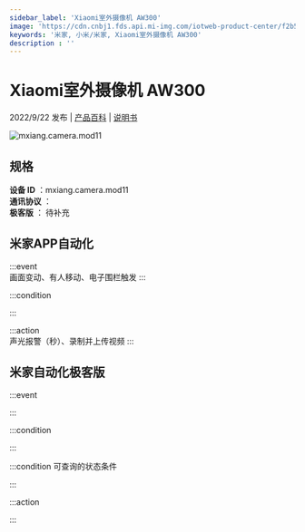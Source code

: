 ```yaml
---
sidebar_label: 'Xiaomi室外摄像机 AW300'
image: 'https://cdn.cnbj1.fds.api.mi-img.com/iotweb-product-center/f2b55def0ed917aa2b8c8b85b1fbb235_1645760917899.png?GalaxyAccessKeyId=AKVGLQWBOVIRQ3XLEW&Expires=9223372036854775807&Signature=mKz05rRIoDIGnC6yFizv5xrscT8='
keywords: '米家, 小米/米家, Xiaomi室外摄像机 AW300'
description : ''
---
```

# Xiaomi室外摄像机 AW300

2022/9/22 发布 | [产品百科](https://home.mi.com/webapp/content/baike/product/index.html?model=mxiang.camera.mod11/) | [说明书](https://home.mi.com/views/introduction.html?model=mxiang.camera.mod11&region=cn)

![mxiang.camera.mod11](https://cdn.cnbj1.fds.api.mi-img.com/iotweb-product-center/f2b55def0ed917aa2b8c8b85b1fbb235_1645760917899.png?GalaxyAccessKeyId=AKVGLQWBOVIRQ3XLEW&Expires=9223372036854775807&Signature=mKz05rRIoDIGnC6yFizv5xrscT8=)

## 规格  
> 
**设备 ID** ：mxiang.camera.mod11  
**通讯协议** ：  
**极客版**  ： 待补充 


## 米家APP自动化  

:::event  
画面变动、有人移动、电子围栏触发
:::

:::condition  

:::

:::action   
声光报警（秒）、录制并上传视频
:::

## 米家自动化极客版  

:::event  

:::

:::condition  

:::

:::condition 可查询的状态条件  

:::

:::action  

:::

        
